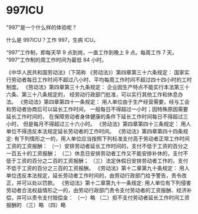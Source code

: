 # 997ICU
"997"是一个什么样的体验呢？

什么是 997ICU？工作 997，生病 ICU。

“997”工作制，即每天早 9 点到岗，一直工作到晚上 9 点。每周工作 7 天。
“997”工作制的周工作时间为最低 84 小时。

《中华人民共和国劳动法》（下简称 《劳动法》）第四章第三十六条规定：
国家实行劳动者每日工作时间不超过八小时、平均每周工作时间不超过四十四小时的工时制度。
《劳动法》第四章第三十九条规定：
企业因生产特点不能实行本法第三十六条、第三十八条规定的， 经劳动行政部门批准，可以实行其他工作和休息办法。
《劳动法》第四章第四十一条规定：
用人单位由于生产经营需要，经与工会和劳动者协商后可以延长工作时间， 一般每日不得超过一小时；因特殊原因需要延长工作时间的， 在保障劳动者身体健康的条件下延长工作时间每日不得超过三小时， 但是每月不得超过三十六小时。
《劳动法》第四章第四十三条规定：
用人单位不得违反本法规定延长劳动者的工作时间。 《劳动法》第四章第四十四条规定:
有下列情形之一的，用人单位应当按照下列标准支付高于劳动者正常工作时间工资的工资报酬：
（一）安排劳动者延长工作时间的，支付不低于工资的百分之一百五十的工资报酬；
（二）休息日安排劳动者工作又不能安排补休的，支付不低于工资的百分之二百的工资报酬；
（三）法定休假日安排劳动者工作的，支付不低于工资的百分之三百的工资报酬。
《劳动法》第十二章第九十条规定：
用人单位违反本法规定，延长劳动者工作时间的，由劳动行政部门给予警告，责令改正，并可以处以罚款。
《劳动法》第十二章第九十一条规定:
用人单位有下列侵害劳动者合法权益情形之一的，由劳动行政部门责令支付劳动者的工资报酬、经济补偿，并可以责令支付赔偿金：
（一）略
（二）拒不支付劳动者延长工作时间工资报酬的
（三）略
（四）略


